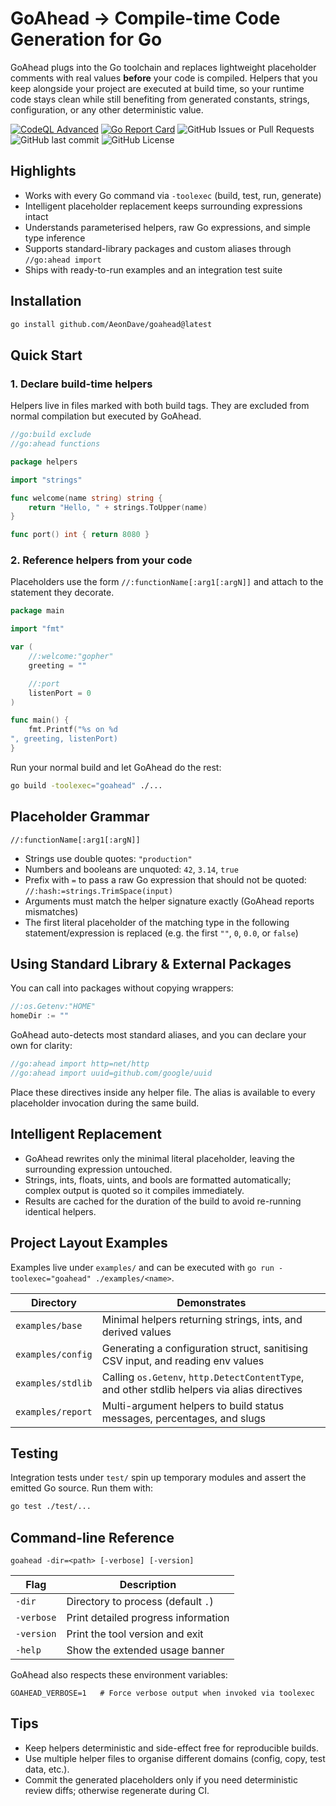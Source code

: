 # GoAhead -> Compile-time Code Generation for Go

GoAhead plugs into the Go toolchain and replaces lightweight placeholder comments with real values **before** your code is compiled. Helpers that you keep alongside your project are executed at build time, so your runtime code stays clean while still benefiting from generated constants, strings, configuration, or any other deterministic value.

[![CodeQL Advanced](https://github.com/AeonDave/goahead/actions/workflows/codeql.yml/badge.svg)](https://github.com/AeonDave/goahead/actions/workflows/codeql.yml)
[![Go Report Card](https://goreportcard.com/badge/github.com/AeonDave/goahead)](https://goreportcard.com/report/github.com/AeonDave/goahead)
![GitHub Issues or Pull Requests](https://img.shields.io/github/issues/AeonDave/goahead)
![GitHub last commit](https://img.shields.io/github/last-commit/AeonDave/goahead)
![GitHub License](https://img.shields.io/github/license/AeonDave/goahead)


## Highlights
- Works with every Go command via `-toolexec` (build, test, run, generate)
- Intelligent placeholder replacement keeps surrounding expressions intact
- Understands parameterised helpers, raw Go expressions, and simple type inference
- Supports standard-library packages and custom aliases through `//go:ahead import`
- Ships with ready-to-run examples and an integration test suite

## Installation
```bash
go install github.com/AeonDave/goahead@latest
```

## Quick Start
### 1. Declare build-time helpers
Helpers live in files marked with both build tags. They are excluded from normal compilation but executed by GoAhead.
```go
//go:build exclude
//go:ahead functions

package helpers

import "strings"

func welcome(name string) string {
    return "Hello, " + strings.ToUpper(name)
}

func port() int { return 8080 }
```

### 2. Reference helpers from your code
Placeholders use the form `//:functionName[:arg1[:argN]]` and attach to the statement they decorate.
```go
package main

import "fmt"

var (
    //:welcome:"gopher"
    greeting = ""

    //:port
    listenPort = 0
)

func main() {
    fmt.Printf("%s on %d
", greeting, listenPort)
}
```
Run your normal build and let GoAhead do the rest:
```bash
go build -toolexec="goahead" ./...
```

## Placeholder Grammar
```
//:functionName[:arg1[:argN]]
```
- Strings use double quotes: `"production"`
- Numbers and booleans are unquoted: `42`, `3.14`, `true`
- Prefix with `=` to pass a raw Go expression that should not be quoted: `//:hash:=strings.TrimSpace(input)`
- Arguments must match the helper signature exactly (GoAhead reports mismatches)
- The first literal placeholder of the matching type in the following statement/expression is replaced (e.g. the first `""`, `0`, `0.0`, or `false`)

## Using Standard Library & External Packages
You can call into packages without copying wrappers:
```go
//:os.Getenv:"HOME"
homeDir := ""
```
GoAhead auto-detects most standard aliases, and you can declare your own for clarity:
```go
//go:ahead import http=net/http
//go:ahead import uuid=github.com/google/uuid
```
Place these directives inside any helper file. The alias is available to every placeholder invocation during the same build.

## Intelligent Replacement
- GoAhead rewrites only the minimal literal placeholder, leaving the surrounding expression untouched.
- Strings, ints, floats, uints, and bools are formatted automatically; complex output is quoted so it compiles immediately.
- Results are cached for the duration of the build to avoid re-running identical helpers.

## Project Layout Examples
Examples live under `examples/` and can be executed with `go run -toolexec="goahead" ./examples/<name>`.

| Directory | Demonstrates |
|-----------|--------------|
| `examples/base`   | Minimal helpers returning strings, ints, and derived values |
| `examples/config` | Generating a configuration struct, sanitising CSV input, and reading env values |
| `examples/stdlib` | Calling `os.Getenv`, `http.DetectContentType`, and other stdlib helpers via alias directives |
| `examples/report` | Multi-argument helpers to build status messages, percentages, and slugs |

## Testing
Integration tests under `test/` spin up temporary modules and assert the emitted Go source. Run them with:
```bash
go test ./test/...
```

## Command-line Reference
```
goahead -dir=<path> [-verbose] [-version]
```
| Flag      | Description                                   |
|-----------|-----------------------------------------------|
| `-dir`    | Directory to process (default `.`)            |
| `-verbose`| Print detailed progress information           |
| `-version`| Print the tool version and exit               |
| `-help`   | Show the extended usage banner                |

GoAhead also respects these environment variables:
```
GOAHEAD_VERBOSE=1   # Force verbose output when invoked via toolexec
```

## Tips
- Keep helpers deterministic and side-effect free for reproducible builds.
- Use multiple helper files to organise different domains (config, copy, test data, etc.).
- Commit the generated placeholders only if you need deterministic review diffs; otherwise regenerate during CI.
